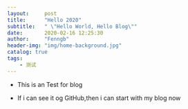 ```yaml
---
layout:     post
title:      "Hello 2020"
subtitle:   " \"Hello World, Hello Blog\""
date:       2020-02-16 12:25:30
author:     "Fenngb"
header-img: "img/home-background.jpg"
catalog: true
tags:
    - 测试
---
```


- This is an Test for blog

- If i can see it og GitHub,then i can start with my blog now
